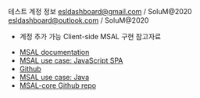 테스트 계정 정보
esldashboard@gmail.com / SoluM@2020
esldashboard@outlook.com / SoluM@2020
+ 계정 추가 가능
Client-side MSAL 구현 참고자료
- [MSAL documentation](https://docs.microsoft.com/en-us/azure/active-directory/develop/quickstart-create-new-tenant)
- [MSAL use case: JavaScript SPA](https://docs.microsoft.com/en-us/azure/active-directory/develop/scenario-spa-overview)
- [Github](https://github.com/AzureAD/microsoft-authentication-library-for-js/tree/dev/lib/msal-browser)
- [MSAL use case: Java](https://github.com/AzureAD/microsoft-authentication-library-for-java)
- [MSAL-core Github repo](https://github.com/AzureAD/microsoft-authentication-library-for-js/blob/dev/lib/msal-core/src/UserAgentApplication.ts)